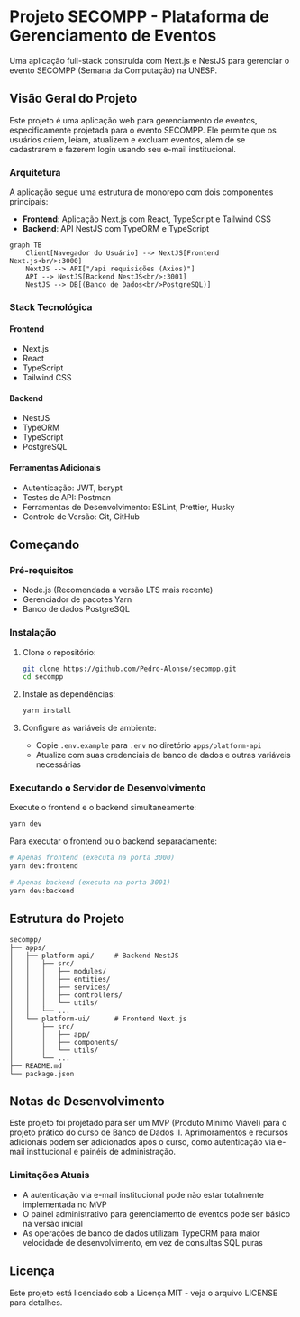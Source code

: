 # Projeto SECOMPP - Plataforma de Gerenciamento de Eventos

Uma aplicação full-stack construída com Next.js e NestJS para gerenciar o evento SECOMPP (Semana da Computação) na UNESP.

## Visão Geral do Projeto

Este projeto é uma aplicação web para gerenciamento de eventos, especificamente projetada para o evento SECOMPP. Ele permite que os usuários criem, leiam, atualizem e excluam eventos, além de se cadastrarem e fazerem login usando seu e-mail institucional.

### Arquitetura

A aplicação segue uma estrutura de monorepo com dois componentes principais:

- **Frontend**: Aplicação Next.js com React, TypeScript e Tailwind CSS
- **Backend**: API NestJS com TypeORM e TypeScript

```mermaid
graph TB
    Client[Navegador do Usuário] --> NextJS[Frontend Next.js<br/>:3000]
    NextJS --> API["/api requisições (Axios)"]
    API --> NestJS[Backend NestJS<br/>:3001]
    NestJS --> DB[(Banco de Dados<br/>PostgreSQL)]
```

### Stack Tecnológica

#### Frontend
- Next.js
- React
- TypeScript
- Tailwind CSS

#### Backend
- NestJS
- TypeORM
- TypeScript
- PostgreSQL

#### Ferramentas Adicionais
- Autenticação: JWT, bcrypt
- Testes de API: Postman
- Ferramentas de Desenvolvimento: ESLint, Prettier, Husky
- Controle de Versão: Git, GitHub

## Começando

### Pré-requisitos

- Node.js (Recomendada a versão LTS mais recente)
- Gerenciador de pacotes Yarn
- Banco de dados PostgreSQL

### Instalação

1. Clone o repositório:
   ```bash
   git clone https://github.com/Pedro-Alonso/secompp.git
   cd secompp
   ```

2. Instale as dependências:
   ```bash
   yarn install
   ```

3. Configure as variáveis de ambiente:
   - Copie `.env.example` para `.env` no diretório `apps/platform-api`
   - Atualize com suas credenciais de banco de dados e outras variáveis necessárias

### Executando o Servidor de Desenvolvimento

Execute o frontend e o backend simultaneamente:

```bash
yarn dev
```

Para executar o frontend ou o backend separadamente:

```bash
# Apenas frontend (executa na porta 3000)
yarn dev:frontend

# Apenas backend (executa na porta 3001)
yarn dev:backend
```

## Estrutura do Projeto

```
secompp/
├── apps/
│   ├── platform-api/     # Backend NestJS
│   │   ├── src/
│   │   │   ├── modules/
│   │   │   ├── entities/
│   │   │   ├── services/
│   │   │   ├── controllers/
│   │   │   └── utils/
│   │   └── ...
│   └── platform-ui/      # Frontend Next.js
│       ├── src/
│       │   ├── app/
│       │   ├── components/
│       │   └── utils/
│       └── ...
├── README.md
└── package.json
```

## Notas de Desenvolvimento

Este projeto foi projetado para ser um MVP (Produto Mínimo Viável) para o projeto prático do curso de Banco de Dados II. Aprimoramentos e recursos adicionais podem ser adicionados após o curso, como autenticação via e-mail institucional e painéis de administração.

### Limitações Atuais

- A autenticação via e-mail institucional pode não estar totalmente implementada no MVP
- O painel administrativo para gerenciamento de eventos pode ser básico na versão inicial
- As operações de banco de dados utilizam TypeORM para maior velocidade de desenvolvimento, em vez de consultas SQL puras

## Licença

Este projeto está licenciado sob a Licença MIT - veja o arquivo LICENSE para detalhes.